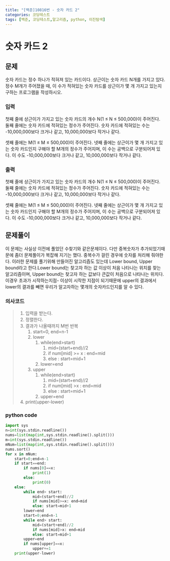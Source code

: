 ```yaml
---
title: "[백준]10816번 - 숫자 카드 2"
categories: 코딩테스트
tags: [백준, 코딩테스트,알고리즘, python, 이진탐색]
---
```


# 숫자 카드 2

## 문제

숫자 카드는 정수 하나가 적혀져 있는 카드이다. 상근이는 숫자 카드 N개를 가지고 있다. 정수 M개가 주어졌을 때, 이 수가 적혀있는 숫자 카드를 상근이가 몇 개 가지고 있는지 구하는 프로그램을 작성하시오.

### 입력

첫째 줄에 상근이가 가지고 있는 숫자 카드의 개수 N(1 ≤ N ≤ 500,000)이 주어진다. 둘째 줄에는 숫자 카드에 적혀있는 정수가 주어진다. 숫자 카드에 적혀있는 수는 -10,000,000보다 크거나 같고, 10,000,000보다 작거나 같다.

셋째 줄에는 M(1 ≤ M ≤ 500,000)이 주어진다. 넷째 줄에는 상근이가 몇 개 가지고 있는 숫자 카드인지 구해야 할 M개의 정수가 주어지며, 이 수는 공백으로 구분되어져 있다. 이 수도 -10,000,000보다 크거나 같고, 10,000,000보다 작거나 같다.

### 출력

첫째 줄에 상근이가 가지고 있는 숫자 카드의 개수 N(1 ≤ N ≤ 500,000)이 주어진다. 둘째 줄에는 숫자 카드에 적혀있는 정수가 주어진다. 숫자 카드에 적혀있는 수는 -10,000,000보다 크거나 같고, 10,000,000보다 작거나 같다.

셋째 줄에는 M(1 ≤ M ≤ 500,000)이 주어진다. 넷째 줄에는 상근이가 몇 개 가지고 있는 숫자 카드인지 구해야 할 M개의 정수가 주어지며, 이 수는 공백으로 구분되어져 있다. 이 수도 -10,000,000보다 크거나 같고, 10,000,000보다 작거나 같다.

## 문제풀이

이 문제는 사실상 이전에 풀었던 수찾기와 같은문제이다. 다만 중복숫자가 추가되었기때문에 좀더 문제풀이가 복잡해 지기는 했다. 중복수가 걸린 경우에 숫자를 처리해 줘야한다. 이러한 문제를 풀기위해 만들어진 알고리즘도 있는데 Lower bound, Upper bound라고 한다.Lower bound는 찾고자 하는 값 이상이 처음 나타나는 위치를 찾는 알고리즘이며, Upper bound는 찾고자 하는 값보다 큰값이 처음으로 나타나는 위치다. 이경우 초과가 시작하는지점- 이상이 시작한 지점이 되기때문에 upper의 결과에서 lower의 결과를 빼면 우리가 알고자하는 몇개의 숫자카드인지를 알 수 있다.

### 의사코드

> 1.  입력을 받는다.
> 2. 정렬한다.
> 3. 결과가 나올때까지 M번 반복
>    1. start=0, end=n-1
>    2. lower
>       1. while(end>start)
>          1. mid=(start+end)//2
>          2. if num[mid] >= x : end=mid
>          3. else : start=mid+1
>       2. lower=end
>    3. upper
>       1. while(end>start)
>          1. mid=(start+end)//2
>          2. if num[mid] >x : end=mid
>          3. else : start=mid+1
>       2. upper=end
> 4. print(upper-lower)

### python code

```python
import sys
n=int(sys.stdin.readline())
nums=list(map(int,sys.stdin.readline().split()))
m=int(sys.stdin.readline())
mNum=list(map(int,sys.stdin.readline().split()))
nums.sort()
for x in mNum:
    start=0;end=n-1
    if start==end:
        if nums[0]==x:
            print(1)
        else:
            print(0)
    else:
        while end> start:
            mid=(start+end)//2
            if nums[mid]>=x: end=mid
            else: start=mid+1
        lower=end
        start=0;end=n-1
        while end> start:
            mid=(start+end)//2
            if nums[mid]>x: end=mid
            else: start=mid+1
        upper=end
        if nums[upper]==x:
            upper+=1
    print(upper-lower)
```

